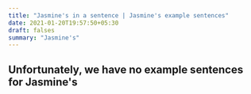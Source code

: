 ```yaml
---
title: "Jasmine's in a sentence | Jasmine's example sentences"
date: 2021-01-20T19:57:50+05:30
draft: falses
summary: "Jasmine's"
---
```

## Unfortunately, we have no example sentences for Jasmine's                 
